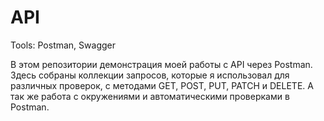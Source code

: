 # API 
Tools: Postman, Swagger

В этом репозитории демонстрация моей работы с API через Postman.
Здесь собраны коллекции запросов, которые я использовал для различных проверок, с методами GET, POST, PUT, PATCH и DELETE. А так же работа с окружениями и автоматическими проверками в Postman.
